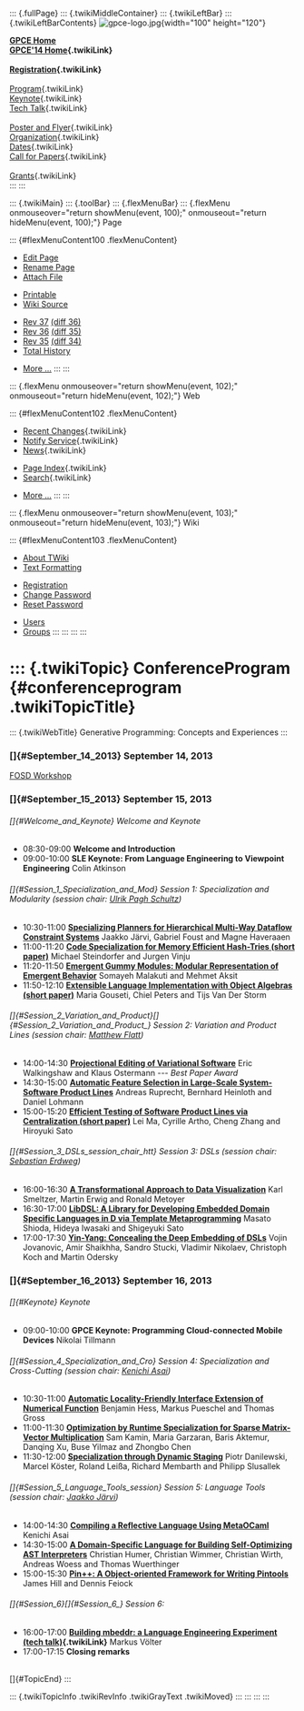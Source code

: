 ::: {.fullPage}
::: {.twikiMiddleContainer}
::: {.twikiLeftBar}
::: {.twikiLeftBarContents}
![gpce-logo.jpg](../pub/GPCE14/WebLeftBar/gpce-logo.jpg){width="100"
height="120"}

**[GPCE Home](http://program-transformation.org/Gpce)**\
**[GPCE\'14 Home](WebHome){.twikiLink}**\
\
**[Registration](GpceRegistration){.twikiLink}**\
\
[Program](ConferenceProgram){.twikiLink}\
[Keynote](KeynoteSpeakers){.twikiLink}\
[Tech Talk](TechTalk){.twikiLink}\
\
[Poster and Flyer](Poster){.twikiLink}\
[Organization](ConferenceOrganization){.twikiLink}\
[Dates](ImportantDates){.twikiLink}\
[Call for Papers](CallForPapers){.twikiLink}\
\
[Grants](Grants){.twikiLink}\
:::
:::

::: {.twikiMain}
::: {.toolBar}
::: {.flexMenuBar}
::: {.flexMenu onmouseover="return showMenu(event, 100);" onmouseout="return hideMenu(event, 100);"}
Page

::: {#flexMenuContent100 .flexMenuContent}
-   [Edit
    Page](http://www.program-transformation.org/edit/GPCE14/ConferenceProgram?t=1536827555)
-   [Rename
    Page](http://www.program-transformation.org/rename/GPCE14/ConferenceProgram)
-   [Attach
    File](http://www.program-transformation.org/attach/GPCE14/ConferenceProgram)

<!-- -->

-   [Printable](http://www.program-transformation.org/view/GPCE14/ConferenceProgram?skin=print.pattern)
-   [Wiki
    Source](http://www.program-transformation.org/view/GPCE14/ConferenceProgram?skin=text&raw=on&contenttype=text/plain)

<!-- -->

-   [Rev
    37](http://www.program-transformation.org/view/GPCE14/ConferenceProgram?rev=1.37)
    [(diff 36)](http://www.program-transformation.org/rdiff/GPCE14/ConferenceProgram?rev1=1.37&rev2=1.36)
-   [Rev
    36](http://www.program-transformation.org/view/GPCE14/ConferenceProgram?rev=1.36)
    [(diff 35)](http://www.program-transformation.org/rdiff/GPCE14/ConferenceProgram?rev1=1.36&rev2=1.35)
-   [Rev
    35](http://www.program-transformation.org/view/GPCE14/ConferenceProgram?rev=1.35)
    [(diff 34)](http://www.program-transformation.org/rdiff/GPCE14/ConferenceProgram?rev1=1.35&rev2=1.34)
-   [Total
    History](http://www.program-transformation.org/rdiff/GPCE14/ConferenceProgram)

<!-- -->

-   [More
    \...](http://www.program-transformation.org/oops/GPCE14/ConferenceProgram?template=oopsmore&param1=1.37&param2=1.37)
:::
:::

::: {.flexMenu onmouseover="return showMenu(event, 102);" onmouseout="return hideMenu(event, 102);"}
Web

::: {#flexMenuContent102 .flexMenuContent}
-   [Recent Changes](WebChanges){.twikiLink}
-   [Notify Service](WebNotify){.twikiLink}
-   [News](WebNews){.twikiLink}

<!-- -->

-   [Page Index](WebIndex){.twikiLink}
-   [Search](WebSearch){.twikiLink}

<!-- -->

-   [More
    \...](http://www.program-transformation.org/oops/GPCE14/ConferenceProgram?template=oopsmore&param1=1.37&param2=1.37)
:::
:::

::: {.flexMenu onmouseover="return showMenu(event, 103);" onmouseout="return hideMenu(event, 103);"}
Wiki

::: {#flexMenuContent103 .flexMenuContent}
-   [About
    TWiki](http://www.program-transformation.org/view/TWiki/WebHome)
-   [Text
    Formatting](http://www.program-transformation.org/view/TWiki/TextFormattingRules)

<!-- -->

-   [Registration](http://www.program-transformation.org/view/TWiki/TWikiRegistration)
-   [Change
    Password](http://www.program-transformation.org/view/TWiki/ChangePassword)
-   [Reset
    Password](http://www.program-transformation.org/view/TWiki/ResetPassword)

<!-- -->

-   [Users](http://www.program-transformation.org/view/Main/TWikiUsers)
-   [Groups](http://www.program-transformation.org/view/Main/TWikiGroups)
:::
:::
:::
:::

::: {.twikiTopic}
ConferenceProgram {#conferenceprogram .twikiTopicTitle}
=================

::: {.twikiWebTitle}
Generative Programming: Concepts and Experiences
:::

### []{#September_14_2013} September 14, 2013

[FOSD Workshop](http://gsd.uwaterloo.ca/fosd2014/)

### []{#September_15_2013} September 15, 2013

###### []{#Welcome_and_Keynote} Welcome and Keynote

-   08:30-09:00 **Welcome and Introduction**
-   09:00-10:00 **SLE Keynote: From Language Engineering to Viewpoint
    Engineering** Colin Atkinson

###### []{#Session_1_Specialization_and_Mod} Session 1: Specialization and Modularity (session chair: [Ulrik Pagh Schultz](http://websrv0a.sdu.dk/ups/))

-   10:30-11:00 **[Specializing Planners for Hierarchical Multi-Way
    Dataflow Constraint Systems](http://dl.acm.org/authorize?N87356)**
    Jaakko Järvi, Gabriel Foust and Magne Haveraaen
-   11:00-11:20 **[Code Specialization for Memory Efficient Hash-Tries
    (short paper)](http://dl.acm.org/authorize?N87357)** Michael
    Steindorfer and Jurgen Vinju
-   11:20-11:50 **[Emergent Gummy Modules: Modular Representation of
    Emergent Behavior](http://dl.acm.org/authorize?N87358)** Somayeh
    Malakuti and Mehmet Aksit
-   11:50-12:10 **[Extensible Language Implementation with Object
    Algebras (short paper)](http://dl.acm.org/authorize?N87359)** Maria
    Gouseti, Chiel Peters and Tijs Van Der Storm

###### []{#Session_2_Variation_and_Product}[]{#Session_2_Variation_and_Product_} Session 2: Variation and Product Lines (session chair: [Matthew Flatt](http://www.cs.utah.edu/~mflatt/))

-   14:00-14:30 **[Projectional Editing of Variational
    Software](http://dl.acm.org/authorize?N87350)** Eric Walkingshaw and
    Klaus Ostermann --- *Best Paper Award*
-   14:30-15:00 **[Automatic Feature Selection in Large-Scale
    System-Software Product Lines](http://dl.acm.org/authorize?N87351)**
    Andreas Ruprecht, Bernhard Heinloth and Daniel Lohmann
-   15:00-15:20 **[Efficient Testing of Software Product Lines via
    Centralization (short paper)](http://dl.acm.org/authorize?N87352)**
    Lei Ma, Cyrille Artho, Cheng Zhang and Hiroyuki Sato

###### []{#Session_3_DSLs_session_chair_htt} Session 3: DSLs (session chair: [Sebastian Erdweg](http://erdweg.org/))

-   16:00-16:30 **[A Transformational Approach to Data
    Visualization](http://dl.acm.org/authorize?N87353)** Karl Smeltzer,
    Martin Erwig and Ronald Metoyer
-   16:30-17:00 **[LibDSL: A Library for Developing Embedded Domain
    Specific Languages in D via Template
    Metaprogramming](http://dl.acm.org/authorize?N87354)** Masato
    Shioda, Hideya Iwasaki and Shigeyuki Sato
-   17:00-17:30 **[Yin-Yang: Concealing the Deep Embedding of
    DSLs](http://dl.acm.org/authorize?N87365)** Vojin Jovanovic, Amir
    Shaikhha, Sandro Stucki, Vladimir Nikolaev, Christoph Koch and
    Martin Odersky

### []{#September_16_2013} September 16, 2013

###### []{#Keynote} Keynote

-   09:00-10:00 **GPCE Keynote: Programming Cloud-connected Mobile
    Devices** Nikolai Tillmann

###### []{#Session_4_Specialization_and_Cro} Session 4: Specialization and Cross-Cutting (session chair: [Kenichi Asai](http://pllab.is.ocha.ac.jp/~asai/))

-   10:30-11:00 **[Automatic Locality-Friendly Interface Extension of
    Numerical Function](http://dl.acm.org/authorize?N87366)** Benjamin
    Hess, Markus Pueschel and Thomas Gross
-   11:00-11:30 **[Optimization by Runtime Specialization for Sparse
    Matrix-Vector Multiplication](http://dl.acm.org/authorize?N87367)**
    Sam Kamin, Maria Garzaran, Baris Aktemur, Danqing Xu, Buse Yilmaz
    and Zhongbo Chen
-   11:30-12:00 **[Specialization through Dynamic
    Staging](http://dl.acm.org/authorize?N87368)** Piotr Danilewski,
    Marcel Köster, Roland Leißa, Richard Membarth and Philipp Slusallek

###### []{#Session_5_Language_Tools_session} Session 5: Language Tools (session chair: [Jaakko Järvi](https://parasol.tamu.edu/~jarvi/))

-   14:00-14:30 **[Compiling a Reflective Language Using
    MetaOCaml](http://dl.acm.org/authorize?N87369)** Kenichi Asai
-   14:30-15:00 **[A Domain-Specific Language for Building
    Self-Optimizing AST
    Interpreters](http://dl.acm.org/authorize?N87360)** Christian Humer,
    Christian Wimmer, Christian Wirth, Andreas Woess and Thomas
    Wuerthinger
-   15:00-15:30 **[Pin++: A Object-oriented Framework for Writing
    Pintools](http://dl.acm.org/authorize?N87361)** James Hill and
    Dennis Feiock

###### []{#Session_6}[]{#Session_6_} Session 6:

-   16:00-17:00 **[Building mbeddr: a Language Engineering Experiment
    (tech talk)](TechTalk){.twikiLink}** Markus Völter
-   17:00-17:15 **Closing remarks**

\
[]{#TopicEnd}
:::

::: {.twikiTopicInfo .twikiRevInfo .twikiGrayText .twikiMoved}
:::
:::
:::
:::
